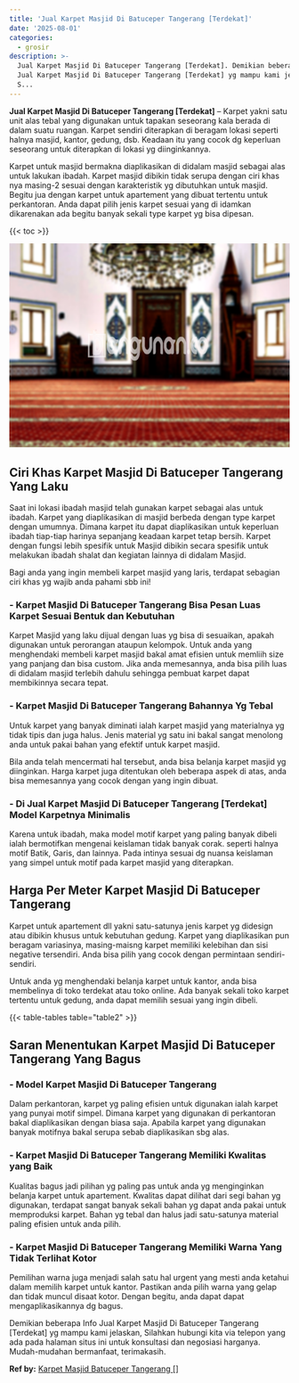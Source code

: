 ```yaml
---
title: 'Jual Karpet Masjid Di Batuceper Tangerang [Terdekat]'
date: '2025-08-01'
categories:
  - grosir
description: >-
  Jual Karpet Masjid Di Batuceper Tangerang [Terdekat]. Demikian beberapa Info
  Jual Karpet Masjid Di Batuceper Tangerang [Terdekat] yg mampu kami jelaskan,
  S...
---
```


**Jual Karpet Masjid Di Batuceper Tangerang \[Terdekat\]** – Karpet yakni satu unit alas tebal yang digunakan untuk tapakan seseorang kala berada di dalam suatu ruangan. Karpet sendiri diterapkan di beragam lokasi seperti halnya masjid, kantor, gedung, dsb. Keadaan itu yang cocok dg keperluan seseorang untuk diterapkan di lokasi yg diinginkannya.

Karpet untuk masjid bermakna diaplikasikan di didalam masjid sebagai alas untuk lakukan ibadah. Karpet masjid dibikin tidak serupa dengan ciri khas nya masing-2 sesuai dengan karakteristik yg dibutuhkan untuk masjid. Begitu jua dengan karpet untuk apartement yang dibuat tertentu untuk perkantoran. Anda dapat pilih jenis karpet sesuai yang di idamkan dikarenakan ada begitu banyak sekali type karpet yg bisa dipesan.

{{< toc >}}

![Jual Karpet Masjid Di Batuceper Tangerang [Terdekat]](/images/grosir-karpet-murah-69.png)

## Ciri Khas Karpet Masjid Di Batuceper Tangerang Yang Laku

Saat ini lokasi ibadah masjid telah gunakan karpet sebagai alas untuk ibadah. Karpet yang diaplikasikan di masjid berbeda dengan type karpet dengan umumnya. Dimana karpet itu dapat diaplikasikan untuk keperluan ibadah tiap-tiap harinya sepanjang keadaan karpet tetap bersih. Karpet dengan fungsi lebih spesifik untuk Masjid dibikin secara spesifik untuk melakukan ibadah shalat dan kegiatan lainnya di didalam Masjid.

Bagi anda yang ingin membeli karpet masjid yang laris, terdapat sebagian ciri khas yg wajib anda pahami sbb ini!

### \- Karpet Masjid Di Batuceper Tangerang Bisa Pesan Luas Karpet Sesuai Bentuk dan Kebutuhan

Karpet Masjid yang laku dijual dengan luas yg bisa di sesuaikan, apakah digunakan untuk perorangan ataupun kelompok. Untuk anda yang menghendaki membeli karpet masjid bakal amat efisien untuk memliih size yang panjang dan bisa custom. Jika anda memesannya, anda bisa pilih luas di didalam masjid terlebih dahulu sehingga pembuat karpet dapat membikinnya secara tepat.

### \- Karpet Masjid Di Batuceper Tangerang Bahannya Yg Tebal

Untuk karpet yang banyak diminati ialah karpet masjid yang materialnya yg tidak tipis dan juga halus. Jenis material yg satu ini bakal sangat menolong anda untuk pakai bahan yang efektif untuk karpet masjid.

Bila anda telah mencermati hal tersebut, anda bisa belanja karpet masjid yg diinginkan. Harga karpet juga ditentukan oleh beberapa aspek di atas, anda bisa memesannya yang cocok dengan yang ingin dibuat.

### \- Di Jual Karpet Masjid Di Batuceper Tangerang \[Terdekat\] Model Karpetnya Minimalis

Karena untuk ibadah, maka model motif karpet yang paling banyak dibeli ialah bermotifkan mengenai keislaman tidak banyak corak. seperti halnya motif Batik, Garis, dan lainnya. Pada intinya sesuai dg nuansa keislaman yang simpel untuk motif pada karpet masjid yang diterapkan.

## Harga Per Meter Karpet Masjid Di Batuceper Tangerang

Karpet untuk apartement dll yakni satu-satunya jenis karpet yg didesign atau dibikin khusus untuk kebutuhan gedung. Karpet yang diaplikasikan pun beragam variasinya, masing-maisng karpet memiliki kelebihan dan sisi negative tersendiri. Anda bisa pilih yang cocok dengan permintaan sendiri-sendiri.

Untuk anda yg menghendaki belanja karpet untuk kantor, anda bisa membelinya di toko terdekat atau toko online. Ada banyak sekali toko karpet tertentu untuk gedung, anda dapat memilih sesuai yang ingin dibeli.

{{< table-tables table="table2" >}}

## Saran Menentukan Karpet Masjid Di Batuceper Tangerang Yang Bagus

### \- Model Karpet Masjid Di Batuceper Tangerang

Dalam perkantoran, karpet yg paling efisien untuk digunakan ialah karpet yang punyai motif simpel. Dimana karpet yang digunakan di perkantoran bakal diaplikasikan dengan biasa saja. Apabila karpet yang digunakan banyak motifnya bakal serupa sebab diaplikasikan sbg alas.

### \- Karpet Masjid Di Batuceper Tangerang Memiliki Kwalitas yang Baik

Kualitas bagus jadi pilihan yg paling pas untuk anda yg menginginkan belanja karpet untuk apartement. Kwalitas dapat dilihat dari segi bahan yg digunakan, terdapat sangat banyak sekali bahan yg dapat anda pakai untuk memproduksi karpet. Bahan yg tebal dan halus jadi satu-satunya material paling efisien untuk anda pilih.

### \- Karpet Masjid Di Batuceper Tangerang Memiliki Warna Yang Tidak Terlihat Kotor

Pemilihan warna juga menjadi salah satu hal urgent yang mesti anda ketahui dalam memilih karpet untuk kantor. Pastikan anda pilih warna yang gelap dan tidak muncul disaat kotor. Dengan begitu, anda dapat dapat mengaplikasikannya dg bagus.

Demikian beberapa Info Jual Karpet Masjid Di Batuceper Tangerang \[Terdekat\] yg mampu kami jelaskan, Silahkan hubungi kita via telepon yang ada pada halaman situs ini untuk konsultasi dan negosiasi harganya. Mudah-mudahan bermanfaat, terimakasih.

**Ref by:**  [Karpet Masjid Batuceper Tangerang []](https://id.wikipedia.org/wiki/Karpet)
